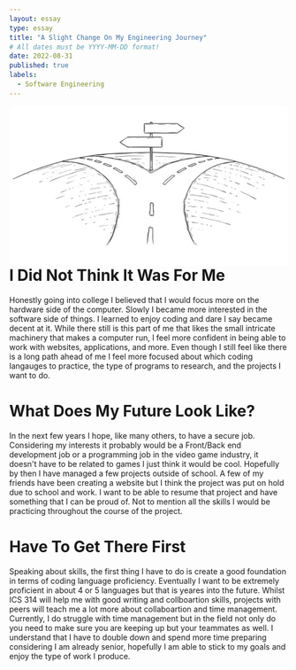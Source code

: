 ```yaml
---
layout: essay
type: essay
title: "A Slight Change On My Engineering Journey"
# All dates must be YYYY-MM-DD format!
date: 2022-08-31
published: true
labels:
  - Software Engineering
---
```


<img align="left" src="../img/fork-in-road.jpg">

# I Did Not Think It Was For Me

Honestly going into college I believed that I would focus more on the hardware side of the computer. Slowly I became more interested in the software side of things. I learned to enjoy coding and dare I say became decent at it. While there still is this part of me that likes the small intricate machinery that makes a computer run, I feel more confident in being able to work with websites, applications, and more. Even though I still feel like there is a long path ahead of me I feel more focused about which coding langauges to practice, the type of programs to research, and the projects I want to do.

# What Does My Future Look Like?

In the next few years I hope, like many others, to have a secure job. Considering my interests it probably would be a Front/Back end development job or a programming job in the video game industry, it doesn't have to be related to games I just think it would be cool. Hopefully by then I have managed a few projects outside of school. A few of my friends have been creating a website but I think the project was put on hold due to school and work. I want to be able to resume that project and have something that I can be proud of. Not to mention all the skills I would be practicing throughout the course of the project.

# Have To Get There First

Speaking about skills, the first thing I have to do is create a good foundation in terms of coding language proficiency. Eventually I want to be extremely proficient in about 4 or 5 languages but that is yeares into the future. Whilst ICS 314 will help me with good writing and collboartion skills, projects with peers will teach me a lot more about collaboartion and time management. Currently, I do struggle with time management but in the field not only do you need to make sure you are keeping up but your teammates as well. I understand that I have to double down and spend more time preparing considering I am already senior, hopefully I am able to stick to my goals and enjoy the type of work I produce. 
